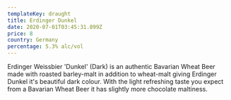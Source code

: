 ```yaml
---
templateKey: draught
title: Erdinger Dunkel
date: 2020-07-01T03:45:31.899Z
price: 8
country: Germany
percentage: 5.3% alc/vol
---
```


Erdinger Weissbier 'Dunkel' (Dark) is an authentic Bavarian Wheat Beer made with roasted barley-malt in addition to wheat-malt giving Erdinger Dunkel it's beautiful dark colour. With the light refreshing taste you expect from a Bavarian Wheat Beer it has slightly more chocolate maltiness.
